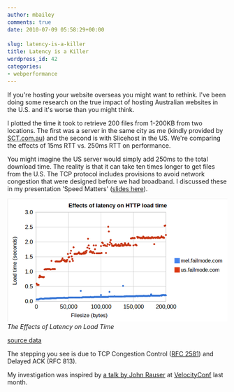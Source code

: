 ```yaml
---
author: mbailey
comments: true
date: 2010-07-09 05:58:29+00:00

slug: latency-is-a-killer
title: Latency is a Killer
wordpress_id: 42
categories:
- webperformance
---
```


If you're hosting your website overseas you might want to rethink. I've been
doing some research on the true impact of hosting Australian websites in the
U.S. and it's worse than you might think.

I plotted the time it took to retrieve 200 files from 1-200KB from two
locations. The first was a server in the same city as me (kindly provided by
[SCT.com.au](http://www.sct.com.au/)) and the second is with Slicehost in the
US. We're comparing the effects of 15ms RTT vs. 250ms RTT on performance.

You might imagine the US server would simply add 250ms to the total download
time. The reality is that it can take ten times longer to get files from the
U.S. The TCP protocol includes provisions to avoid network congestion that were
designed before we had broadband. I discussed these in my presentation 'Speed
Matters' ([slides here](http://www.slideshare.net/mbailey/speed-matters-4663059?from=ss_embed)).

![The Effects of Latency on Load Time](../images/filesize_vs_loadtime1.png)
*The Effects of Latency on Load Time*

[source data](https://spreadsheets.google.com/ccc?key=0AtO1WAikZOJDdGwwSWVHaWdKWGxsOHJOdGtYbnhDaEE&hl=en&authkey=CNHJjOUK')

The stepping you see is due to TCP Congestion Control ([RFC 2581](http://www.ietf.org/rfc/rfc2581.txt)) and  Delayed ACK (RFC 813).

My investigation was inspired by [a talk by John Rauser](/2010/07/tcp-and-the-lower-bound-of-web-performance/) at [VelocityConf](http://en.oreilly.com/velocity2010) last month.
